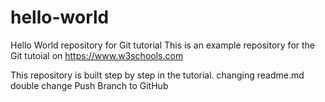 # hello-world
Hello World repository for Git tutorial
This is an example repository for the Git tutoial on https://www.w3schools.com

This repository is built step by step in the tutorial.
changing readme.md
double change
Push Branch to GitHub
